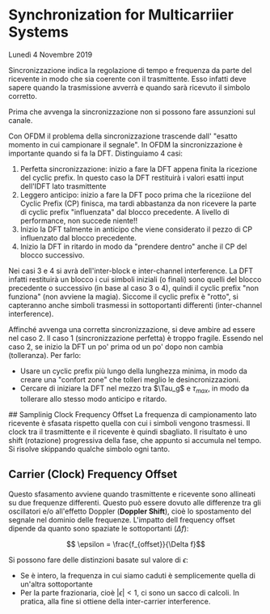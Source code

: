 # Synchronization for Multicarriier Systems
Lunedì 4 Novembre 2019

Sincronizzazione indica la regolazione di tempo e frequenza da parte del ricevente in modo che sia coerente con il trasmittente. Esso infatti deve sapere quando la trasmissione avverrà e quando sarà ricevuto il simbolo corretto.

Prima che avvenga la sincronizzazione non si possono fare assunzioni sul canale.

Con OFDM il problema della sincronizzazione trascende dall' "esatto momento in cui campionare il segnale". In OFDM la sincronizzazione è importante quando si fa la DFT. Distinguiamo 4 casi:
1. Perfetta sincronizzazione: inizio a fare la DFT appena finita la ricezione del cyclic prefix. In questo caso la DFT restituirà i valori esatti input dell'IDFT lato trasmittente
2. Leggero anticipo: inizio a fare la DFT poco prima che la riceziione del Cyclic Prefix (CP) finisca, ma tardi abbastanza da non ricevere la parte di cyclic prefix "influenzata" dal blocco precedente. A livello di performance, non succede niente!!
3. Inizio la DFT talmente in anticipo che viene considerato il pezzo di CP influenzato dal blocco precedente.
4. Inizio la DFT in ritardo in modo da "prendere dentro" anche il CP del blocco successivo.

Nei casi 3 e 4 si avrà dell'inter-block e inter-channel interference. La DFT infatti restituirà un blocco i cui simboli iniziali (o finali) sono quelli del blocco precedente o successivo (in base al caso 3 o 4), quindi il cyclic prefix "non funziona" (non avviene la magia). Siccome il cyclic prefix è "rotto", si capteranno anche simboli trasmessi in sottoportanti differenti (inter-channel interference).

Affinché avvenga una corretta sincronizzazione, si deve ambire ad essere nel caso 2. Il caso 1 (sincronizzazione perfetta) è troppo fragile. Essendo nel caso 2, se inizio la DFT un po' prima od un po' dopo non cambia (tolleranza). Per farlo:
- Usare un cyclic prefix più lungo della lunghezza minima, in modo da creare una "confort zone" che tolleri meglio le desincronizzazioni.
- Cercare di iniziare la DFT nel mezzo tra $\Tau_g$ e $\tau_{max}$, in modo da tollerare allo stesso modo anticipo e ritardo.


## Samplinig Clock Frequency Offset
La frequenza di campionamento lato ricevente è sfasata rispetto quella con cui i simboli vengono trasmessi. Il clock tra il trasmittente e il ricevente è quindi sbagliato. ll risultato è uno shift (rotazione) progressiva della fase, che appunto si accumula nel tempo.
Si risolve skippando qualche simbolo ogni tanto.

## Carrier (Clock) Frequency Offset
Questo sfasamento avviene quando trasmittente e ricevente sono allineati su due frequenze differenti. Questo può essere dovuto alle differenze tra gli oscillatori e/o all'effetto Doppler (__Doppler Shift__), cioè lo spostamento del segnale nel dominio delle frequenze.
L'impatto dell frequency offset dipende da quanto sono spaziate le sottoportanti ($\Delta f$):

$$ \epsilon = \frac{f_{offset}}{\Delta f}$$

Si possono fare delle distinzioni basate sul valore di $\epsilon$:
- Se è intero, la frequenza in cui siamo caduti è semplicemente quella di un'altra sottoportante
- Per la parte frazionaria, cioè $|\epsilon|<1$, ci sono un sacco di calcoli. In pratica, alla fine si ottiene della inter-carrier interference.